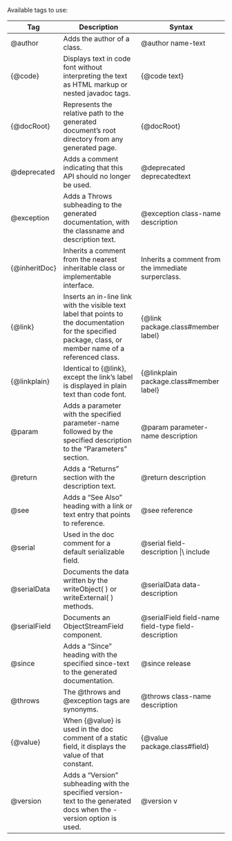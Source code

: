 Available tags to use:

Tag |	Description |	Syntax
-- | -- | --
@author |	Adds the author of a class. |	@author name-text
{@code} |	Displays text in code font without interpreting the text as HTML markup or nested javadoc tags. |	{@code text}
{@docRoot} |	Represents the relative path to the generated document’s root directory from any generated page. | {@docRoot}
@deprecated |	Adds a comment indicating that this API should no longer be used. |	@deprecated deprecatedtext
@exception |	Adds a Throws subheading to the generated documentation, with the classname and description text. |	@exception class-name description
{@inheritDoc} |	Inherits a comment from the nearest inheritable class or implementable interface. |	Inherits a comment from the immediate surperclass.
{@link} |	Inserts an in-line link with the visible text label that points to the documentation for the specified package, class, or member name of a referenced class. | {@link package.class#member label}
{@linkplain} |	Identical to {@link}, except the link’s label is displayed in plain text than code font. |	{@linkplain package.class#member label}
@param |	Adds a parameter with the specified parameter-name followed by the specified description to the “Parameters” section. |	@param parameter-name description
@return |	Adds a “Returns” section with the description text. |	@return description
@see |	Adds a “See Also” heading with a link or text entry that points to reference. |	@see reference
@serial |	Used in the doc comment for a default serializable field. |	@serial field-description \|\ include | exclude
@serialData |	Documents the data written by the writeObject( ) or writeExternal( ) methods. |	@serialData data-description
@serialField |	Documents an ObjectStreamField component. |	@serialField field-name field-type field-description
@since |	Adds a “Since” heading with the specified since-text to the generated documentation.  |	@since release
@throws	| The @throws and @exception tags are synonyms. |	@throws class-name description
{@value} |	When {@value} is used in the doc comment of a static field, it displays the value of that constant. |	{@value package.class#field}
@version |	Adds a “Version” subheading with the specified version-text to the generated docs when the -version option is used. |	@version v